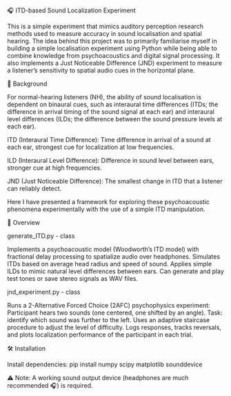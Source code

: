 🎧 ITD-based Sound Localization Experiment

This is a simple experiment that mimics auditory perception research methods used to measure accuracy in sound localisation and spatial hearing. The idea behind this project was to primarily familiarise myself in building a simple localisation experiment using Python while being able to combine knowledge from psychoacoustics and digital signal processing. It also implements a Just Noticeable Difference (JND) experiment to measure a listener’s sensitivity to spatial audio cues in the horizontal plane. 

🧠 Background

For normal-hearing listeners (NH), the ability of sound localisation is dependent on binaural cues, such as interaural time differences (ITDs; the difference in arrival timing of the sound signal at each ear) and interaural level differences (ILDs; the difference between the sound pressure levels at each ear). 

ITD (Interaural Time Difference):
Time difference in arrival of a sound at each ear, strongest cue for localization at low frequencies.

ILD (Interaural Level Difference):
Difference in sound level between ears, stronger cue at high frequencies.

JND (Just Noticeable Difference):
The smallest change in ITD that a listener can reliably detect.

Here I have presented a framework for exploring these psychoacoustic phenomena experimentally with the use of a simple ITD manipulation.

📖 Overview

generate_ITD.py - class

Implements a psychoacoustic model (Woodworth’s ITD model) with fractional delay processing to spatialize audio over headphones.
Simulates ITDs based on average head radius and speed of sound. 
Applies simple ILDs to mimic natural level differences between ears.
Can generate and play test tones or save stereo signals as WAV files.

jnd_experiment.py - class

Runs a 2-Alternative Forced Choice (2AFC) psychophysics experiment:
Participant hears two sounds (one centered, one shifted by an angle).
Task: identify which sound was further to the left.
Uses an adaptive staircase procedure to adjust the level of difficulty.
Logs responses, tracks reversals, and plots localization performance of the participant in each trial.

🛠️ Installation

Install dependencies:
pip install numpy scipy matplotlib sounddevice

⚠️ Note:
A working sound output device (headphones are much recommended 🎧) is required.





